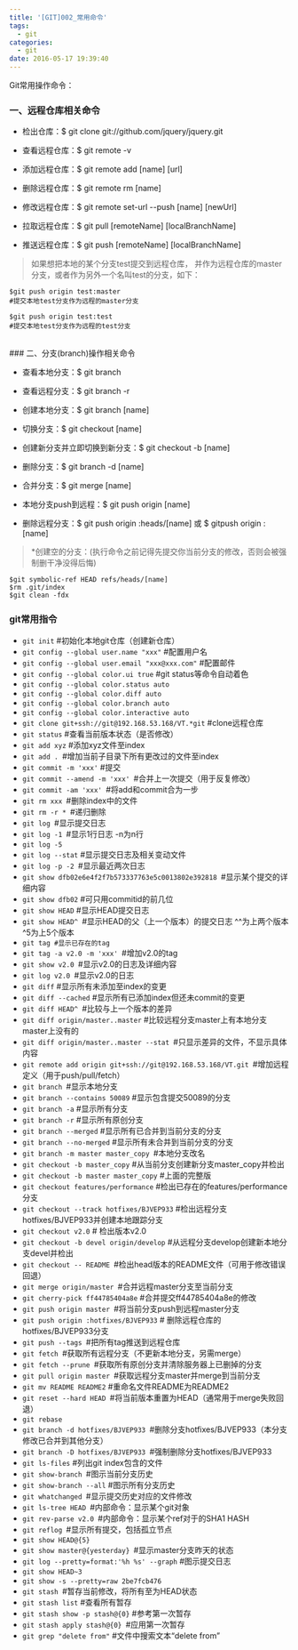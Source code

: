 ```yaml
---
title: '[GIT]002_常用命令'
tags:
  - git
categories:
  - git
date: 2016-05-17 19:39:40
---
```

Git常用操作命令：

### 一、远程仓库相关命令

- 检出仓库：$ git clone git://github.com/jquery/jquery.git

- 查看远程仓库：$ git remote -v

- 添加远程仓库：$ git remote add [name] [url]

- 删除远程仓库：$ git remote rm [name]

- 修改远程仓库：$ git remote set-url --push [name] [newUrl]

- 拉取远程仓库：$ git pull [remoteName] [localBranchName]

- 推送远程仓库：$ git push [remoteName] [localBranchName]
 
> 如果想把本地的某个分支test提交到远程仓库，
> 并作为远程仓库的master分支，或者作为另外一个名叫test的分支，如下：


	$git push origin test:master         
	#提交本地test分支作为远程的master分支

	$git push origin test:test              
	#提交本地test分支作为远程的test分支



<BR>
### 二、分支(branch)操作相关命令


- 查看本地分支：$ git branch

- 查看远程分支：$ git branch -r

- 创建本地分支：$ git branch [name]

- 切换分支：$ git checkout [name]

- 创建新分支并立即切换到新分支：$ git checkout -b [name]

- 删除分支：$ git branch -d [name]

- 合并分支：$ git merge [name] 

- 本地分支push到远程：$ git push origin [name]

- 删除远程分支：$ git push origin :heads/[name] 或 $ gitpush origin :[name] 


 
> *创建空的分支：(执行命令之前记得先提交你当前分支的修改，否则会被强制删干净没得后悔)


	$git symbolic-ref HEAD refs/heads/[name]
	$rm .git/index
	$git clean -fdx
 


### git常用指令
- `git init` #初始化本地git仓库（创建新仓库）
- `git config --global user.name "xxx"` #配置用户名
- `git config --global user.email "xxx@xxx.com"` #配置邮件
- `git config --global color.ui true` #git status等命令自动着色
- `git config --global color.status auto`
- `git config --global color.diff auto`
- `git config --global color.branch auto`
- `git config --global color.interactive auto`
- `git clone git+ssh://git@192.168.53.168/VT.*git`  #clone远程仓库
- `git status` #查看当前版本状态（是否修改）
- `git add xyz` #添加xyz文件至index
- `git add . `#增加当前子目录下所有更改过的文件至index
- `git commit -m 'xxx'` #提交
- `git commit --amend -m 'xxx' `#合并上一次提交（用于反复修改）
- `git commit -am 'xxx' `#将add和commit合为一步
- `git rm xxx `#删除index中的文件
- `git rm -r * `#递归删除
- `git log `#显示提交日志
- `git log -1 `#显示1行日志 -n为n行
- `git log -5`
- `git log --stat` #显示提交日志及相关变动文件
- `git log -p -2 `#显示最近两次日志
- `git show dfb02e6e4f2f7b573337763e5c0013802e392818 `#显示某个提交的详细内容
- `git show dfb02` #可只用commitid的前几位
- `git show HEAD` #显示HEAD提交日志
- `git show HEAD^ `#显示HEAD的父（上一个版本）的提交日志 ^^为上两个版本 ^5为上5个版本
- `git tag #显示已存在的tag`
- `git tag -a v2.0 -m 'xxx' `#增加v2.0的tag
- `git show v2.0 `#显示v2.0的日志及详细内容
- `git log v2.0 `#显示v2.0的日志
- `git diff` #显示所有未添加至index的变更
- `git diff --cached` #显示所有已添加index但还未commit的变更
- `git diff HEAD^ `#比较与上一个版本的差异
- `git diff origin/master..master` #比较远程分支master上有本地分支master上没有的
- `git diff origin/master..master --stat `#只显示差异的文件，不显示具体内容
- `git remote add origin git+ssh://git@192.168.53.168/VT.git `#增加远程定义（用于push/pull/fetch）
- `git branch `#显示本地分支
- `git branch --contains 50089` #显示包含提交50089的分支
- `git branch -a` #显示所有分支
- `git branch -r` #显示所有原创分支
- `git branch --merged` #显示所有已合并到当前分支的分支
- `git branch --no-merged` #显示所有未合并到当前分支的分支
- `git branch -m master master_copy `#本地分支改名
- `git checkout -b master_copy` #从当前分支创建新分支master_copy并检出
- `git checkout -b master master_copy` #上面的完整版
- `git checkout features/performance` #检出已存在的features/performance分支
- `git checkout --track hotfixes/BJVEP933` #检出远程分支hotfixes/BJVEP933并创建本地跟踪分支
- `git checkout v2.0` # 检出版本v2.0
- `git checkout -b devel origin/develop` #从远程分支develop创建新本地分支devel并检出
- `git checkout -- README `#检出head版本的README文件（可用于修改错误回退）
- `git merge origin/master `#合并远程master分支至当前分支
- `git cherry-pick ff44785404a8e` #合并提交ff44785404a8e的修改
- `git push origin master `#将当前分支push到远程master分支
- `git push origin :hotfixes/BJVEP933` # 删除远程仓库的hotfixes/BJVEP933分支
- `git push --tags `#把所有tag推送到远程仓库
- `git fetch `#获取所有远程分支（不更新本地分支，另需merge）
- `git fetch --prune `#获取所有原创分支并清除服务器上已删掉的分支
- `git pull origin master `#获取远程分支master并merge到当前分支
- `git mv README README2` #重命名文件README为README2
- `git reset --hard HEAD `#将当前版本重置为HEAD（通常用于merge失败回退）
- `git rebase`
- `git branch -d hotfixes/BJVEP933 `#删除分支hotfixes/BJVEP933（本分支修改已合并到其他分支）
- `git branch -D hotfixes/BJVEP933 `#强制删除分支hotfixes/BJVEP933
- `git ls-files` #列出git index包含的文件
- `git show-branch `#图示当前分支历史
- `git show-branch --all` #图示所有分支历史
- `git whatchanged `#显示提交历史对应的文件修改
- `git ls-tree HEAD `#内部命令：显示某个git对象
- `git rev-parse v2.0 `#内部命令：显示某个ref对于的SHA1 HASH
- `git reflog `#显示所有提交，包括孤立节点
- `git show HEAD@{5}`
- `git show master@{yesterday} `#显示master分支昨天的状态
- `git log --pretty=format:'%h %s' --graph` #图示提交日志
- `git show HEAD~3`
- `git show -s --pretty=raw 2be7fcb476`
- `git stash `#暂存当前修改，将所有至为HEAD状态
- `git stash list` #查看所有暂存
- `git stash show -p stash@{0}` #参考第一次暂存
- `git stash apply stash@{0} `#应用第一次暂存
- `git grep "delete from"` #文件中搜索文本“delete from”
